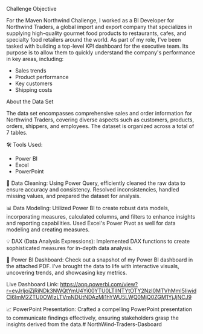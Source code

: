 Challenge Objective

For the Maven Northwind Challenge, I worked as a BI Developer for Northwind Traders, a global import and export company that specializes in supplying high-quality gourmet food products to restaurants, cafes, and specialty food retailers around the world.
As part of my role, I've been tasked with building a top-level KPI dashboard for the executive team. Its purpose is to allow them to quickly understand the company's performance in key areas, including:
* Sales trends
* Product performance
* Key customers
* Shipping costs

About the Data Set

The data set encompasses comprehensive sales and order information for Northwind Traders, covering diverse aspects such as customers, products, orders, shippers, and employees. The dataset is organized across a total of 7 tables.

🛠 Tools Used:
* Power BI
* Excel
* PowerPoint

🧹 Data Cleaning:
Using Power Query, efficiently cleaned the raw data to ensure accuracy and consistency. Resolved inconsistencies, handled missing values, and prepared the dataset for analysis.

📊 Data Modeling:
Utilized Power BI to create robust data models, incorporating measures, calculated columns, and filters to enhance insights and reporting capabilities.
Used Excel's Power Pivot as well for data modeling and creating measures.

💡 DAX (Data Analysis Expressions):
Implemented DAX functions to create sophisticated measures for in-depth data analysis.

🎨 Power BI Dashboard:
Check out a snapshot of my Power BI dashboard in the attached PDF. I've brought the data to life with interactive visuals, uncovering trends, and showcasing key metrics.

Live Dashboard Link: https://app.powerbi.com/view?r=eyJrIjoiZjRiNDk3NWQtYmU4Yi00YTU0LTllNTYtOTY2NzI0MTVhMmI5IiwidCI6ImM2ZTU0OWIzLTVmNDUtNDAzMi1hYWU5LWQ0MjQ0ZGM1YjJjNCJ9

📈 PowerPoint Presentation:
Crafted a compelling PowerPoint presentation to communicate findings effectively, ensuring stakeholders grasp the insights derived from the data.# NorthWind-Traders-Dasboard
